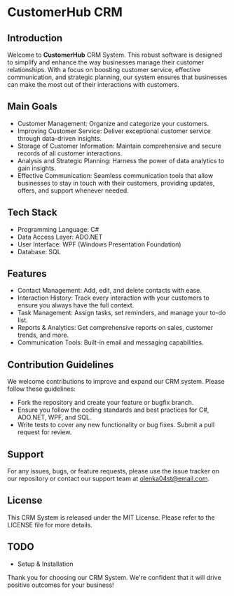 # CustomerHub CRM

## Introduction

Welcome to **CustomerHub** CRM System. This robust software is designed to simplify and enhance the way businesses manage their customer relationships. With a focus on boosting customer service, effective communication, and strategic planning, our system ensures that businesses can make the most out of their interactions with customers.

## Main Goals

  - Customer Management: Organize and categorize your customers.
  - Improving Customer Service: Deliver exceptional customer service through data-driven insights.
  - Storage of Customer Information: Maintain comprehensive and secure records of all customer interactions.
  - Analysis and Strategic Planning: Harness the power of data analytics to gain insights.
  - Effective Communication: Seamless communication tools that allow businesses to stay in touch with their customers, providing updates, offers, and support whenever needed.

## Tech Stack

  - Programming Language: C#
  - Data Access Layer: ADO.NET
  - User Interface: WPF (Windows Presentation Foundation)
  - Database: SQL

## Features

  - Contact Management: Add, edit, and delete contacts with ease.
  - Interaction History: Track every interaction with your customers to ensure you always have the full context.
  - Task Management: Assign tasks, set reminders, and manage your to-do list.
  - Reports & Analytics: Get comprehensive reports on sales, customer trends, and more.
  - Communication Tools: Built-in email and messaging capabilities.

## Contribution Guidelines

We welcome contributions to improve and expand our CRM system. Please follow these guidelines:

  - Fork the repository and create your feature or bugfix branch.
  - Ensure you follow the coding standards and best practices for C#, ADO.NET, WPF, and SQL.
  - Write tests to cover any new functionality or bug fixes.
  Submit a pull request for review.

## Support

For any issues, bugs, or feature requests, please use the issue tracker on our repository or contact our support team at olenka04st@email.com.

## License

This CRM System is released under the MIT License. Please refer to the LICENSE file for more details.

## TODO
  - Setup & Installation

Thank you for choosing our CRM System. We're confident that it will drive positive outcomes for your business!
